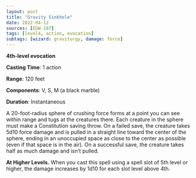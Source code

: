 ```yaml
---
layout: post
title: "Gravity Sinkhole"
date: 2022-04-12
sources: [EGW.187]
tags: [level4, action, evocation]
subtags: [wizard: graviturgy, damage: force]
---
```


**4th-level evocation**

**Casting Time**: 1 action

**Range**: 120 feet

**Components**: V, S, M (a black marble)

**Duration**: Instantaneous

A 20-foot-radius sphere of crushing force forms at a point you can see within range and tugs at the creatures there. Each creature in the sphere must make a Constitution saving throw. On a failed save, the creature takes 5d10 force damage and is pulled in a straight line toward the center of the sphere, ending in an unoccupied space as close to the center as possible (even if that space is in the air). On a successful save, the creature takes half as much damage and isn’t pulled.

**At Higher Levels.** When you cast this spell using a spell slot of 5th level or higher, the damage increases by 1d10 for each slot level above 4th.
